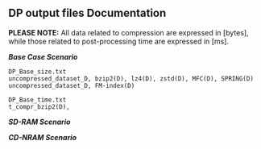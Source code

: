 ## DP output files Documentation
**PLEASE NOTE:** All data related to compression are expressed in [bytes], while those related to post-processing time are expressed in [ms].

***Base Case Scenario***

```
DP_Base_size.txt
uncompressed_dataset_D, bzip2(D), lz4(D), zstd(D), MFC(D), SPRING(D)
uncompressed_dataset_D, FM-index(D)

DP_Base_time.txt
t_compr_bzip2(D), 
```


***SD-RAM Scenario***




***CD-NRAM Scenario***
